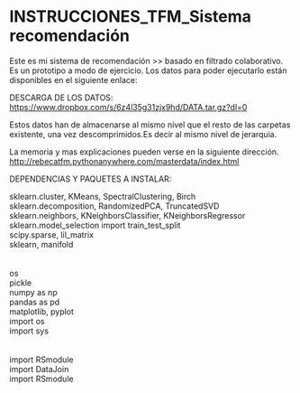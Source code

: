# INSTRUCCIONES_TFM_Sistema recomendación

Este es mi sistema de recomendación >> basado en filtrado colaborativo. Es un prototipo a modo de ejercicio.
Los datos para poder ejecutarlo están disponibles en el siguiente enlace:

DESCARGA DE LOS DATOS:
https://www.dropbox.com/s/6z4l35g31zjx9hd/DATA.tar.gz?dl=0

Estos datos han de almacenarse al mismo nivel que el resto de las carpetas existente, una vez descomprimidos.Es decir al mismo nivel de jerarquia.


La memoria y mas explicaciones pueden verse en la siguiente dirección.
http://rebecatfm.pythonanywhere.com/masterdata/index.html


DEPENDENCIAS Y PAQUETES A INSTALAR:

sklearn.cluster, KMeans, SpectralClustering, Birch <br>
sklearn.decomposition, RandomizedPCA, TruncatedSVD<br>
sklearn.neighbors, KNeighborsClassifier, KNeighborsRegressor<br>
sklearn.model_selection import train_test_split<br>
scipy.sparse, lil_matrix<br>
sklearn, manifold<br>
<br><br>
os<br>
pickle<br>
numpy as np<br>
pandas as pd<br>
matplotlib, pyplot<br>
import os<br>
import sys<br>
<br><br>
import RSmodule<br>
import DataJoin<br>
import RSmodule<br>



